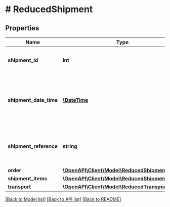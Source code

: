 # # ReducedShipment

## Properties

Name | Type | Description | Notes
------------ | ------------- | ------------- | -------------
**shipment_id** | **int** | A unique identifier for this shipment. | [optional]
**shipment_date_time** | [**\DateTime**](\DateTime.md) | The date and time in ISO 8601 format when the order item was shipped. | [optional]
**shipment_reference** | **string** | Reference supplied by the user when this item was shipped. | [optional]
**order** | [**\OpenAPI\Client\Model\ReducedShipmentOrder**](ReducedShipmentOrder.md) |  |
**shipment_items** | [**\OpenAPI\Client\Model\ReducedShipmentItem[]**](ReducedShipmentItem.md) |  |
**transport** | [**\OpenAPI\Client\Model\ReducedTransport**](ReducedTransport.md) |  |

[[Back to Model list]](../../README.md#models) [[Back to API list]](../../README.md#endpoints) [[Back to README]](../../README.md)
